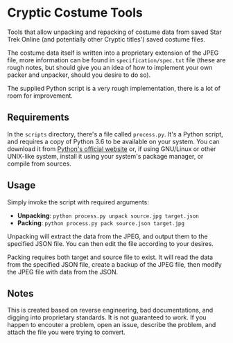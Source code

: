 # Cryptic Costume Tools
Tools that allow unpacking and repacking of costume data from saved Star Trek Online (and potentially other Cryptic 
titles') saved costume files.

The costume data itself is written into a proprietary extension of the JPEG file, more information can be found in 
`specification/spec.txt` file (these are rough notes, but should give you an idea of how to implement your own 
packer and unpacker, should you desire to do so). 

The supplied Python script is a very rough implementation, there is a lot of room for improvement.

## Requirements
In the `scripts` directory, there's a file called `process.py`. It's a Python script, and requires a copy of Python 3.6 
to be available on your system. You can download it from [Python's official website](https://www.python.org/) or, if 
using GNU/Linux or other UNIX-like system, install it using your system's package manager, or compile from sources.

## Usage
Simply invoke the script with required arguments:

* **Unpacking**: `python process.py unpack source.jpg target.json`
* **Packing**: `python process.py pack source.json target.jpg`

Unpacking will extract the data from the JPEG, and output them to the specified JSON file. You can then edit the file 
according to your desires.

Packing requires both target and source file to exist. It will read the data from the specified JSON file, create a 
backup of the JPEG file, then modify the JPEG file with data from the JSON.

## Notes
This is created based on reverse engineering, bad documentations, and digging into proprietary standards. It is not 
guaranteed to work. If you happen to encouter a problem, open an issue, describe the problem, and attach the file you 
were trying to convert.